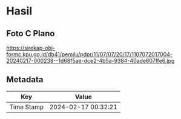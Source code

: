 # Hasil

## Foto C Plano

https://sirekap-obj-formc.kpu.go.id/db41/pemilu/pdpr/11/07/07/20/17/1107072017004-20240217-000238--1d68f5ae-dce2-4b5a-9384-40ade607ffe6.jpg


## Metadata

| Key        | Value               |
| ---------- | ------------------- |
| Time Stamp | 2024-02-17 00:32:21 |



